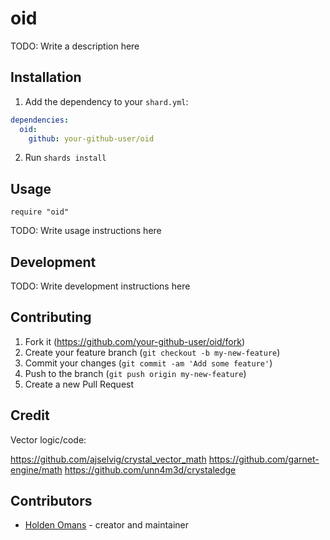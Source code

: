 # oid

TODO: Write a description here

## Installation

1. Add the dependency to your `shard.yml`:
```yaml
dependencies:
  oid:
    github: your-github-user/oid
```
2. Run `shards install`

## Usage

```crystal
require "oid"
```

TODO: Write usage instructions here

## Development

TODO: Write development instructions here

## Contributing

1. Fork it (<https://github.com/your-github-user/oid/fork>)
2. Create your feature branch (`git checkout -b my-new-feature`)
3. Commit your changes (`git commit -am 'Add some feature'`)
4. Push to the branch (`git push origin my-new-feature`)
5. Create a new Pull Request

## Credit

Vector logic/code:

https://github.com/ajselvig/crystal_vector_math
https://github.com/garnet-engine/math
https://github.com/unn4m3d/crystaledge

## Contributors

- [Holden Omans](https://github.com/your-github-user) - creator and maintainer
